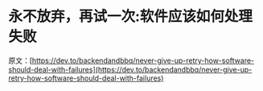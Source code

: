 # 永不放弃，再试一次:软件应该如何处理失败

原文：[https://dev.to/backendandbbq/never-give-up-retry-how-software-should-deal-with-failures](https://dev.to/backendandbbq/never-give-up-retry-how-software-should-deal-with-failures)